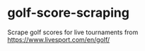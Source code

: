 # golf-score-scraping
Scrape golf scores for live tournaments from https://www.livesport.com/en/golf/
